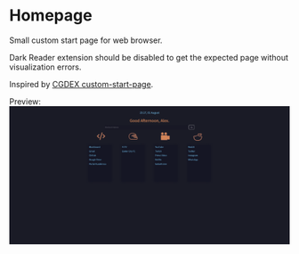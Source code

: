 # Homepage

Small custom start page for web browser.

Dark Reader extension should be disabled to get the expected page without visualization errors.

Inspired by [CGDEX custom-start-page](https://github.com/CGDEX/custom-start-page).

Preview:
![Preview](https://github.com/franl08/homepage/blob/main/images/preview.png?raw=true)
